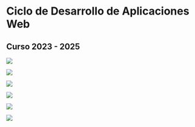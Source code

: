 <h1 align="centre">Ciclo de Desarrollo de Aplicaciones Web</h1>
<h2 align="centre">Curso 2023 - 2025</h2>
<body>
  <!--Badge de desarrollo-->
  <p align="left">
     <img src="https://img.shields.io/badge/status-en%20desarrollo-green">
  </p>
  <!--Badge de issues-->
  <p>
    <img src="https://img.shields.io/github/issues/MalditaCarlita/DAW"/>
  </p>
  <!--Badge de licencia-->
   <p>
    <img src="https://img.shields.io/github/license/MalditaCarlita/DAW"/>
  </p>
  <!--Badge de contributors-->
   <p>
    <img src="https://img.shields.io/github/contributors/MalditaCarlita/DAW"/>
  </p>
  <!--Badge de seguidores-->
   <p>
    <img src="https://img.shields.io/github/followers/MalditaCarlita"/>
  </p>
  <!--Badge de forks-->
   <p>
    <img src="https://img.shields.io/github/forks/MalditaCarlita/DAW"/>
  </p>
  
  
</body>
